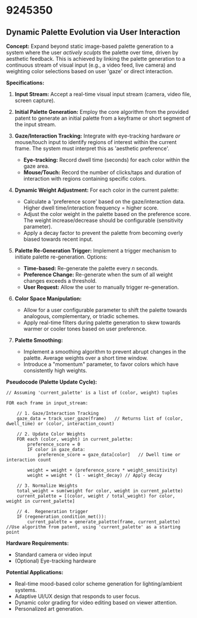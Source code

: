 # 9245350

## Dynamic Palette Evolution via User Interaction

**Concept:** Expand beyond static image-based palette generation to a system where the user *actively sculpts* the palette over time, driven by aesthetic feedback. This is achieved by linking the palette generation to a continuous stream of visual input (e.g., a video feed, live camera) and weighting color selections based on user 'gaze' or direct interaction.

**Specifications:**

1.  **Input Stream:** Accept a real-time visual input stream (camera, video file, screen capture).

2.  **Initial Palette Generation:**  Employ the core algorithm from the provided patent to generate an initial palette from a keyframe or short segment of the input stream.

3.  **Gaze/Interaction Tracking:** Integrate with eye-tracking hardware *or* mouse/touch input to identify regions of interest within the current frame.  The system must interpret this as 'aesthetic preference'.

    *   **Eye-tracking:**  Record dwell time (seconds) for each color within the gaze area.
    *   **Mouse/Touch:**  Record the number of clicks/taps and duration of interaction with regions containing specific colors.

4.  **Dynamic Weight Adjustment:**  For each color in the current palette:

    *   Calculate a 'preference score' based on the gaze/interaction data.  Higher dwell time/interaction frequency = higher score.
    *   Adjust the color weight in the palette based on the preference score.  The weight increase/decrease should be configurable (sensitivity parameter).
    *   Apply a decay factor to prevent the palette from becoming overly biased towards recent input.

5.  **Palette Re-Generation Trigger:**  Implement a trigger mechanism to initiate palette re-generation.  Options:

    *   **Time-based:**  Re-generate the palette every *n* seconds.
    *   **Preference Change:** Re-generate when the sum of all weight changes exceeds a threshold.
    *   **User Request:** Allow the user to manually trigger re-generation.

6. **Color Space Manipulation:**
    * Allow for a user configurable parameter to shift the palette towards analogous, complementary, or triadic schemes.
    * Apply real-time filters during palette generation to skew towards warmer or cooler tones based on user preference.

7.  **Palette Smoothing:**
    * Implement a smoothing algorithm to prevent abrupt changes in the palette. Average weights over a short time window.
    *  Introduce a "momentum" parameter, to favor colors which have consistently high weights.

**Pseudocode (Palette Update Cycle):**

```
// Assuming 'current_palette' is a list of (color, weight) tuples

FOR each frame in input_stream:

    // 1. Gaze/Interaction Tracking
    gaze_data = track_user_gaze(frame)   // Returns list of (color, dwell_time) or (color, interaction_count)

    // 2. Update Color Weights
    FOR each (color, weight) in current_palette:
        preference_score = 0
        IF color in gaze_data:
            preference_score = gaze_data[color]   // Dwell time or interaction count

        weight = weight + (preference_score * weight_sensitivity)
        weight = weight * (1 - weight_decay) // Apply decay

    // 3. Normalize Weights
    total_weight = sum(weight for color, weight in current_palette)
    current_palette = [(color, weight / total_weight) for color, weight in current_palette]

    // 4.  Regeneration trigger
    IF (regeneration_condition_met()):
        current_palette = generate_palette(frame, current_palette) //Use algorithm from patent, using 'current_palette' as a starting point
```

**Hardware Requirements:**

*   Standard camera or video input
*   (Optional) Eye-tracking hardware

**Potential Applications:**

*   Real-time mood-based color scheme generation for lighting/ambient systems.
*   Adaptive UI/UX design that responds to user focus.
*   Dynamic color grading for video editing based on viewer attention.
*   Personalized art generation.